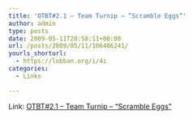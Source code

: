 ```yaml
---
title: 'OTBT#2.1 – Team Turnip – “Scramble Eggs”'
author: admin
type: posts
date: 2009-05-11T20:58:11+00:00
url: /posts/2009/05/11/106406241/
yourls_shorturl:
  - https://lobban.org/i/4i
categories:
  - Links

---
```

Link: [OTBT#2.1 &#8211; Team Turnip &#8211; &#8220;Scramble Eggs&#8221;][1]

 [1]: http://www.youtube.com/watch?v=hQSbQ9WEh4g